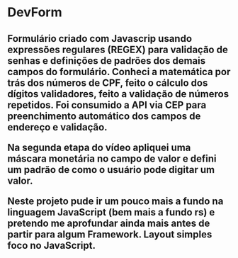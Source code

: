 # DevForm

<h2> Formulário criado com Javascrip usando expressões regulares (REGEX) para validação de senhas e definições de padrões dos demais campos do formulário. Conheci a matemática por trás dos números de CPF, feito o cálculo dos dígitos validadores, feito a validação de números repetidos. Foi consumido a API via CEP para preenchimento automático dos campos de endereço e validação. 

Na segunda etapa do vídeo apliquei uma máscara monetária no campo de valor e defini um padrão de como o usuário pode digitar um valor.

Neste projeto pude ir um pouco mais a fundo na linguagem JavaScript (bem mais a fundo rs) e pretendo me aprofundar ainda mais antes de partir para algum Framework. Layout simples foco no JavaScript. </h2>
